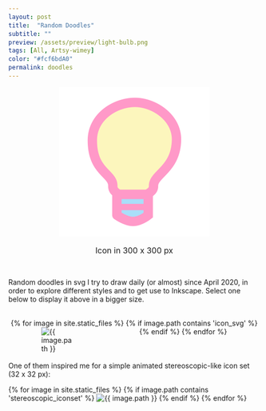 ```yaml
---
layout: post
title:  "Random Doodles"
subtitle: ""
preview: /assets/preview/light-bulb.png
tags: [All, Artsy-wimey]
color: "#fcf6bdA0"
permalink: doodles
---
```

<script>
function displayImage(link) {
  document.getElementById("display").src = link;
  const path = link.split('/'); 
  const filename = path[path.length-1];// get only the file name
  const name_without_extension = filename.split('.');
  document.getElementById("caption").innerHTML = name_without_extension[0];
}
</script>

<p align="center">
    <img id="display" src="assets/preview/light-bulb.png" width="300"/>
    <figcaption id="caption" style="text-align:center; font-size: 16px;">Icon in 300 x 300 px</figcaption>
</p>

<br/>

<p>Random doodles in svg I try to draw daily (or almost) since April 2020, in order to explore different styles and to get use to Inkscape. Select one below to display it above in a bigger size.</p>
<br/>

<div class="icon-grid" style="display: flex; flex-wrap: wrap; justify-content: space-around;">
{% for image in site.static_files %}
    {% if image.path contains 'icon_svg' %}
<img src="{{ image.path }}" width="64px" title="{{ image.path }}" onclick="displayImage(this.src)" style="cursor: pointer;" />
    {% endif %}
{% endfor %}

</div>

<br/>


<div class="icon-grid" style="display: flex; flex-wrap: wrap; justify-content: center; align-items: center; vertical-align: middle;">
<p style="margin: 0;">One of them inspired me for a simple animated stereoscopic-like icon set (32 x 32 px): &nbsp;&nbsp;&nbsp;&nbsp;</p>

{% for image in site.static_files %}
    {% if image.path contains 'stereoscopic_iconset' %}
<img src="{{ image.path }}" width="32px" title="{{ image.path }}" onclick="displayImage(this.src)" style="cursor: pointer;" />
    {% endif %}
{% endfor %}

</div> 

<br/>
<br/>
